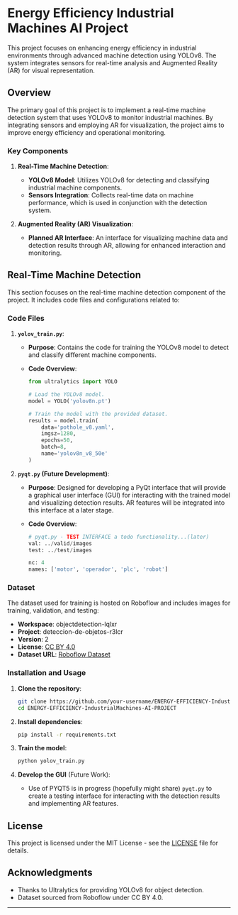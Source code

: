 

# Energy Efficiency Industrial Machines AI Project

This project focuses on enhancing energy efficiency in industrial environments through advanced machine detection using YOLOv8. The system integrates sensors for real-time analysis and Augmented Reality (AR) for visual representation.

## Overview

The primary goal of this project is to implement a real-time machine detection system that uses YOLOv8 to monitor industrial machines. By integrating sensors and employing AR for visualization, the project aims to improve energy efficiency and operational monitoring.

### Key Components

1. **Real-Time Machine Detection**:
   - **YOLOv8 Model**: Utilizes YOLOv8 for detecting and classifying industrial machine components.
   - **Sensors Integration**: Collects real-time data on machine performance, which is used in conjunction with the detection system.

2. **Augmented Reality (AR) Visualization**:
   - **Planned AR Interface**: An interface for visualizing machine data and detection results through AR, allowing for enhanced interaction and monitoring.

## Real-Time Machine Detection

This section focuses on the real-time machine detection component of the project. It includes code files and configurations related to:

### Code Files

1. **`yolov_train.py`**:
   - **Purpose**: Contains the code for training the YOLOv8 model to detect and classify different machine components.
   - **Code Overview**:

     ```python
     from ultralytics import YOLO

     # Load the YOLOv8 model.
     model = YOLO('yolov8n.pt')

     # Train the model with the provided dataset.
     results = model.train(
         data='pothole_v8.yaml',
         imgsz=1280,
         epochs=50,
         batch=8,
         name='yolov8n_v8_50e'
     )
     ```

2. **`pyqt.py` (Future Development)**:
   - **Purpose**: Designed for developing a PyQt interface that will provide a graphical user interface (GUI) for interacting with the trained model and visualizing detection results. AR features will be integrated into this interface at a later stage.
   - **Code Overview**:

     ```python
     # pyqt.py - TEST INTERFACE a todo functionality...(later)
     val: ../valid/images
     test: ../test/images

     nc: 4
     names: ['motor', 'operador', 'plc', 'robot']
     ```

### Dataset

The dataset used for training is hosted on Roboflow and includes images for training, validation, and testing:

- **Workspace**: objectdetection-lqlxr
- **Project**: deteccion-de-objetos-r3lcr
- **Version**: 2
- **License**: [CC BY 4.0](https://creativecommons.org/licenses/by/4.0/)
- **Dataset URL**: [Roboflow Dataset](https://universe.roboflow.com/objectdetection-lqlxr/deteccion-de-objetos-r3lcr/dataset/2)

### Installation and Usage

1. **Clone the repository**:

   ```bash
   git clone https://github.com/your-username/ENERGY-EFFICIENCY-IndustrialMachines-AI-PROJECT.git
   cd ENERGY-EFFICIENCY-IndustrialMachines-AI-PROJECT
   ```

2. **Install dependencies**:

   ```bash
   pip install -r requirements.txt
   ```

3. **Train the model**:

   ```python
   python yolov_train.py
   ```

4. **Develop the GUI** (Future Work):

   - Use of PYQT5 is in progress (hopefully might share) `pyqt.py` to create a testing interface for interacting with the detection results and implementing AR features.

## License

This project is licensed under the MIT License - see the [LICENSE](LICENSE) file for details.

## Acknowledgments

- Thanks to Ultralytics for providing YOLOv8 for object detection.
- Dataset sourced from Roboflow under CC BY 4.0.

---
